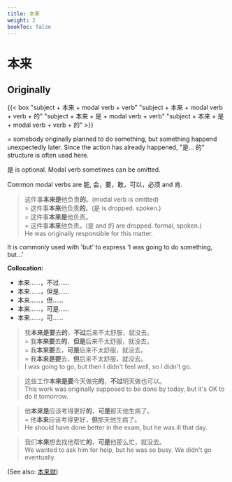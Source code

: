 ```yaml
---
title: 本来
weight: 2
bookToc: false
---
```


# 本来

## Originally

{{< box "subject + 本来 + modal verb + verb"
"subject + 本来 + modal verb + verb + 的"
"subject + 本来 + 是 + modal verb + verb"
"subject + 本来 + 是 + modal verb + verb + 的" >}}

= somebody originally planned to do something, but something happend unexpectedly later. Since the action has already happened, "是... 的" structure is often used here. 

是 is optional. Modal verb sometimes can be omitted.

Common modal verbs are 能, 会，要，敢，可以，必须 and 肯.

> 这件事**本来是**他负责**的**。(modal verb is omitted)  
= 这件事**本来**他负责**的**。(是 is dropped. spoken.)  
= 这件事**本来是**他负责。  
= 这件事**本来**他负责。(是 and 的 are dropped. formal, spoken.)    
He was originally responsible for this matter.

It is commonly used with 'but' to express 'I was going to do something, but...'

**Collocation:**

- 本来……，不过……
- 本来……，但是……
- 本来……，但……
- 本来……，可是……
- 本来……，可……

> 我**本来是要**去**的**，**不过**后来不太舒服，就没去。  
= 我**本来要**去**的**，**但是**后来不太舒服，就没去。  
= 我**本来要**去，**可是**后来不太舒服，就没去。  
= 我**本来是要**去，**但**后来不太舒服，就没去。  
I was going to go, but then I didn't feel well, so I didn't go.

> 这些工作**本来是要**今天做完**的**，**不过**明天做也可以。  
This work was originally supposed to be done by today, but it's OK to do it tomorrow.

> 他**本来是**应该考得更好**的**，**可是**那天他生病了。  
= 他**本来**应该考得更好，**但**那天他生病了。  
He should have done better in the exam, but he was ill that day.

> 我们**本来**想去找他帮忙**的**，**可是**他那么忙，就没去。  
We wanted to ask him for help, but he was so busy. We didn't go eventually.

(See also: [本来就](./benlaijiu))
